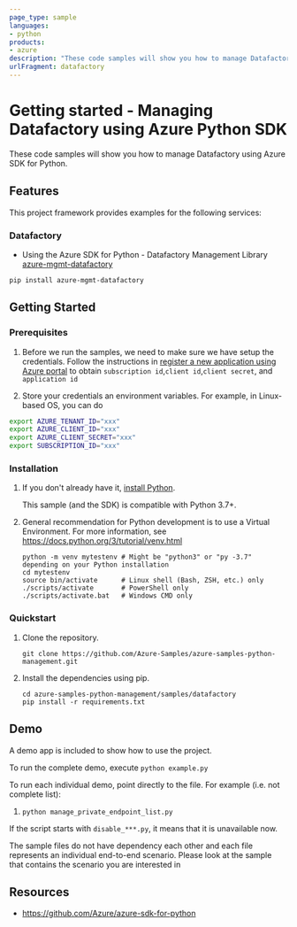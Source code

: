 ```yaml
---
page_type: sample
languages:
- python
products:
- azure
description: "These code samples will show you how to manage Datafactory using Azure SDK for Python."
urlFragment: datafactory
---
```


# Getting started - Managing Datafactory using Azure Python SDK

These code samples will show you how to manage Datafactory using Azure SDK for Python.

## Features

This project framework provides examples for the following services:

### Datafactory
- Using the Azure SDK for Python - Datafactory Management Library [azure-mgmt-datafactory](https://pypi.org/project/azure-mgmt-datafactory/)

`pip install azure-mgmt-datafactory`

## Getting Started

### Prerequisites

1. Before we run the samples, we need to make sure we have setup the credentials. Follow the instructions in [register a new application using Azure portal](https://learn.microsoft.com/en-us/azure/data-factory/how-to-create-schedule-trigger?) to obtain `subscription id`,`client id`,`client secret`, and `application id`

2. Store your credentials an environment variables.
For example, in Linux-based OS, you can do
```bash
export AZURE_TENANT_ID="xxx"
export AZURE_CLIENT_ID="xxx"
export AZURE_CLIENT_SECRET="xxx"
export SUBSCRIPTION_ID="xxx"
```

### Installation

1.  If you don't already have it, [install Python](https://www.python.org/downloads/).

    This sample (and the SDK) is compatible with Python 3.7+.

2.  General recommendation for Python development is to use a Virtual Environment.
    For more information, see https://docs.python.org/3/tutorial/venv.html

    ```
    python -m venv mytestenv # Might be "python3" or "py -3.7" depending on your Python installation
    cd mytestenv
    source bin/activate      # Linux shell (Bash, ZSH, etc.) only
    ./scripts/activate       # PowerShell only
    ./scripts/activate.bat   # Windows CMD only
    ```

### Quickstart

1.  Clone the repository.

    ```
    git clone https://github.com/Azure-Samples/azure-samples-python-management.git
    ```

2.  Install the dependencies using pip.

    ```
    cd azure-samples-python-management/samples/datafactory
    pip install -r requirements.txt
    ```

## Demo

A demo app is included to show how to use the project.

To run the complete demo, execute `python example.py`

To run each individual demo, point directly to the file. For example (i.e. not complete list):

1. `python manage_private_endpoint_list.py`

If the script starts with `disable_***.py`, it means that it is unavailable now.

The sample files do not have dependency each other and each file represents an individual end-to-end scenario. Please look at the sample that contains the scenario you are interested in

## Resources

- https://github.com/Azure/azure-sdk-for-python